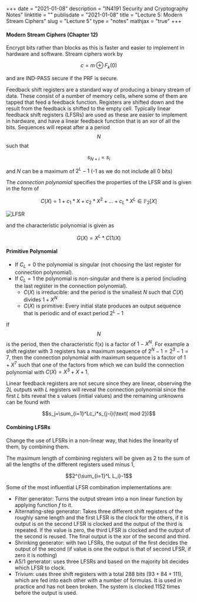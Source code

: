 +++
date = "2021-01-08"
description = "IN4191 Security and Cryptography Notes"
linktitle = ""
publisdate = "2021-01-08"
title = "Lecture 5: Modern Stream Ciphers"
slug = "Lecture 5"
type = "notes"
mathjax = "true"
+++

#### Modern Stream Ciphers (Chapter 12)

Encrypt bits rather than blocks as this is faster and easier to implement in hardware and software. Stream ciphers work by

$$c=m\oplus F_k(0)$$

and are IND-PASS secure if the PRF is secure.

Feedback shift registers are a standard way of producing a binary stream of data. These consist of a number of memory cells, where some of them are tapped that feed a feedback function. Registers are shifted down and the result from the feedback is shifted to the empty cell. Typically linear feedback shift registers (LFSRs) are used as these are easier to implement in hardware, and have a linear feedback function that is an xor of all the bits. Sequences will repeat after a a period $$N$$ such that

$$s_{N+i}=s_i$$

and $N$ can be a maximum of $2^L-1$ (-1 as we do not include all 0 bits)

The _connection polynomial_ specifies the properties of the LFSR and is given in the form of

$$C(X)=1+c_1*X+c_2*X^2+...+c_L*X^L\in\mathbb{F}_2[X]$$

![LFSR](/images/IN4191/LFSR.png)

and the characteristic polynomial is given as

$$G(X)=X^L*C(1/X)$$

#### Primitive Polynomial

- If $C_L=0$ the polynomial is singular (not choosing the last register for connection polynomial).
- If $C_L=1$ the polynomial is non-singular and there is a period (including the last register in the connection polynomial).
  - $C(X)$ is irreducible: and the period is the smallest $N$ such that $C(X)$ divides $1+X^N$
  - $C(X)$ is primitive: Every initial state produces an output sequence that is periodic and of exact period $2^L-1$

If $$N$$ is the period, then the characteristic f(x) is a factor of $1-X^N$. For example a shift register with 3 registers has a maximum sequence of $2^N -1=2^3 -1=7$, then the connection polynomial with maximum sequence is a factor of $1+X^7$ such that one of the factors from which we can build the connection polynomial with $C(X)=X^3+X+1$.

Linear feedback registers are not secure since they are linear, observing the $2L$ outputs with $L$ registers will reveal the connection polynomial since the first $L$ bits reveal the s values (initial values) and the remaining unknowns can be found with

$$s_j=\sum_{i=1}^Lc_i*s_{j-i}(\text{ mod 2})$$

#### Combining LFSRs

Change the use of LFSRs in a non-linear way, that hides the linearity of them, by combining them.

The maximum length of combining registers will be given as 2 to the sum of all the lengths of the different registers used minus 1,

$$2^{\sum_{i=1}^L L_i}-1$$

Some of the most influential LFSR combination implementations are:

- Filter generator: Turns the output stream into a non linear function by applying function $f$ to it.
- Alternating-step generator: Takes three different shift registers of the roughly same length and the first LFSR is the clock for the others, if it is output is on the second LFSR is clocked and the output of the third is repeated. If the value is zero, the third LFSR is clocked and the output of the second is reused. The final output is the xor of the second and third.
- Shrinking generator: with two LFSRs, the output of the first decides the output of the second (if value is one the output is that of second LFSR, if zero it is nothing)
- A5/1 generator: uses three LFSRs and based on the majority bit decides which LFSR to clock.
- Trivium: uses three shift registers with a total 288 bits ($93+84+111$), which are fed into each other with a number of formulas. It is used in practice and has not been broken. The system is clocked 1152 times before the output is used.
